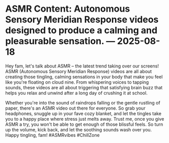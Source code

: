 # ASMR Content: Autonomous Sensory Meridian Response videos designed to produce a calming and pleasurable sensation. — 2025-08-18

Hey fam, let's talk about ASMR – the latest trend taking over our screens! ASMR (Autonomous Sensory Meridian Response) videos are all about creating those tingling, calming sensations in your body that make you feel like you're floating on cloud nine. From whispering voices to tapping sounds, these videos are all about triggering that satisfying brain buzz that helps you relax and unwind after a long day of crushing it at school.

Whether you're into the sound of raindrops falling or the gentle rustling of paper, there's an ASMR video out there for everyone. So grab your headphones, snuggle up in your fave cozy blanket, and let the tingles take you to a happy place where stress just melts away. Trust me, once you give ASMR a try, you won't be able to get enough of those blissful feels. So turn up the volume, kick back, and let the soothing sounds wash over you. Happy tingling, fam! #ASMRvibes #ChillZone